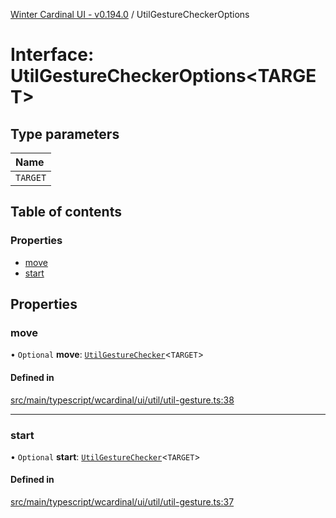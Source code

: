 [Winter Cardinal UI - v0.194.0](../index.md) / UtilGestureCheckerOptions

# Interface: UtilGestureCheckerOptions<TARGET\>

## Type parameters

| Name |
| :------ |
| `TARGET` |

## Table of contents

### Properties

- [move](UtilGestureCheckerOptions.md#move)
- [start](UtilGestureCheckerOptions.md#start)

## Properties

### move

• `Optional` **move**: [`UtilGestureChecker`](../index.md#utilgesturechecker)<`TARGET`\>

#### Defined in

[src/main/typescript/wcardinal/ui/util/util-gesture.ts:38](https://github.com/winter-cardinal/winter-cardinal-ui/blob/v0.194.0/src/main/typescript/wcardinal/ui/util/util-gesture.ts#L38)

___

### start

• `Optional` **start**: [`UtilGestureChecker`](../index.md#utilgesturechecker)<`TARGET`\>

#### Defined in

[src/main/typescript/wcardinal/ui/util/util-gesture.ts:37](https://github.com/winter-cardinal/winter-cardinal-ui/blob/v0.194.0/src/main/typescript/wcardinal/ui/util/util-gesture.ts#L37)
